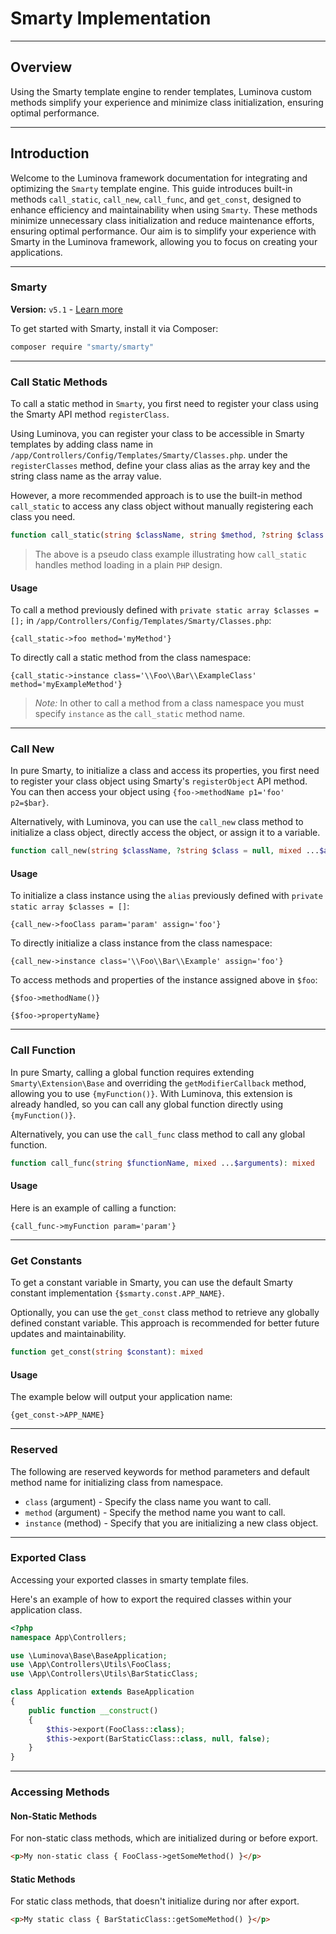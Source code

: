 # Smarty Implementation

***

## Overview

Using the Smarty template engine to render templates, Luminova custom methods simplify your experience and minimize class initialization, ensuring optimal performance.

***

## Introduction

Welcome to the Luminova framework documentation for integrating and optimizing the `Smarty` template engine. This guide introduces built-in methods `call_static`, `call_new`, `call_func`, and `get_const`, designed to enhance efficiency and maintainability when using `Smarty`. These methods minimize unnecessary class initialization and reduce maintenance efforts, ensuring optimal performance. Our aim is to simplify your experience with Smarty in the Luminova framework, allowing you to focus on creating your applications.

***

### Smarty

**Version:** `v5.1` - [Learn more](https://smarty-php.github.io/smarty)

To get started with Smarty, install it via Composer:

```bash
composer require "smarty/smarty"
```

***

### Call Static Methods

To call a static method in `Smarty`, you first need to register your class using the Smarty API method `registerClass`.

Using Luminova, you can register your class to be accessible in Smarty templates by adding class name in `/app/Controllers/Config/Templates/Smarty/Classes.php`. under the `registerClasses` method, define your class alias as the array key and the string class name as the array value.

However, a more recommended approach is to use the built-in method `call_static` to access any class object without manually registering each class you need.

```php
function call_static(string $className, string $method, ?string $class = null, mixed ...$arguments): mixed
```

> The above is a pseudo class example illustrating how `call_static` handles method loading in a plain `PHP` design.

#### Usage

To call a method previously defined with `private static array $classes = [];` in `/app/Controllers/Config/Templates/Smarty/Classes.php`:

```tpl
{call_static->foo method='myMethod'}
```

To directly call a static method from the class namespace:

```tpl
{call_static->instance class='\\Foo\\Bar\\ExampleClass' method='myExampleMethod'}
```

> *Note:*
> In other to call a method from a class namespace you must specify `instance` as the `call_static` method name.

***

### Call New

In pure Smarty, to initialize a class and access its properties, you first need to register your class object using Smarty's `registerObject` API method. You can then access your object using `{foo->methodName p1='foo' p2=$bar}`.

Alternatively, with Luminova, you can use the `call_new` class method to initialize a class object, directly access the object, or assign it to a variable.

```php
function call_new(string $className, ?string $class = null, mixed ...$arguments): object
```

#### Usage

To initialize a class instance using the `alias` previously defined with `private static array $classes = []`:

```tpl
{call_new->fooClass param='param' assign='foo'}
```

To directly initialize a class instance from the class namespace:

```tpl
{call_new->instance class='\\Foo\\Bar\\Example' assign='foo'}
```

To access methods and properties of the instance assigned above in `$foo`:

```tpl
{$foo->methodName()}
```

```tpl
{$foo->propertyName}
```

***

### Call Function

In pure Smarty, calling a global function requires extending `Smarty\Extension\Base` and overriding the `getModifierCallback` method, allowing you to use `{myFunction()}`. With Luminova, this extension is already handled, so you can call any global function directly using `{myFunction()}`.

Alternatively, you can use the `call_func` class method to call any global function.

```php
function call_func(string $functionName, mixed ...$arguments): mixed
```

#### Usage

Here is an example of calling a function:

```tpl
{call_func->myFunction param='param'}
```

***

### Get Constants

To get a constant variable in Smarty, you can use the default Smarty constant implementation `{$smarty.const.APP_NAME}`.

Optionally, you can use the `get_const` class method to retrieve any globally defined constant variable. This approach is recommended for better future updates and maintainability.

```php
function get_const(string $constant): mixed
```

#### Usage

The example below will output your application name:

```tpl
{get_const->APP_NAME}
```

***

### Reserved

The following are reserved keywords for method parameters and default method name for initializing class from namespace.

- `class` (argument) - Specify the class name you want to call.
- `method` (argument) - Specify the method name you want to call.
- `instance` (method) - Specify that you are initializing a new class object.

***

### Exported Class

Accessing your exported classes in smarty template files.

Here's an example of how to export the required classes within your application class.

```php 
<?php 
namespace App\Controllers;

use \Luminova\Base\BaseApplication;
use \App\Controllers\Utils\FooClass;
use \App\Controllers\Utils\BarStaticClass;

class Application extends BaseApplication 
{
	public function __construct()
	{
		$this->export(FooClass::class); 
		$this->export(BarStaticClass::class, null, false); 
	}
}
```
***
### Accessing Methods

#### Non-Static Methods

For non-static class methods, which are initialized during or before export.

```html
<p>My non-static class { FooClass->getSomeMethod() }</p>
```

#### Static Methods

For static class methods, that doesn't initialize during nor after export.

```html
<p>My static class { BarStaticClass::getSomeMethod() }</p>
```